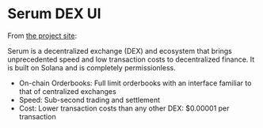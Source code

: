 # Serum DEX UI

From [the project site](https://projectserum.com/):

Serum is a decentralized exchange (DEX) and ecosystem that brings unprecedented speed and low transaction costs to decentralized finance. It is built on Solana and is completely permissionless.

* On-chain Orderbooks: Full limit orderbooks with an interface familiar to that of centralized exchanges
* Speed: Sub-second trading and settlement
* Cost: Lower transaction costs than any other DEX: $0.00001 per transaction
